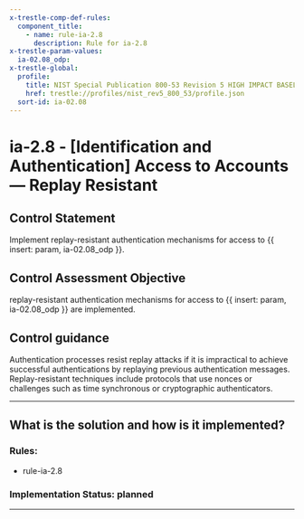 ```yaml
---
x-trestle-comp-def-rules:
  component_title:
    - name: rule-ia-2.8
      description: Rule for ia-2.8
x-trestle-param-values:
  ia-02.08_odp:
x-trestle-global:
  profile:
    title: NIST Special Publication 800-53 Revision 5 HIGH IMPACT BASELINE
    href: trestle://profiles/nist_rev5_800_53/profile.json
  sort-id: ia-02.08
---
```


# ia-2.8 - \[Identification and Authentication\] Access to Accounts — Replay Resistant

## Control Statement

Implement replay-resistant authentication mechanisms for access to {{ insert: param, ia-02.08_odp }}.

## Control Assessment Objective

replay-resistant authentication mechanisms for access to {{ insert: param, ia-02.08_odp }} are implemented.

## Control guidance

Authentication processes resist replay attacks if it is impractical to achieve successful authentications by replaying previous authentication messages. Replay-resistant techniques include protocols that use nonces or challenges such as time synchronous or cryptographic authenticators.

______________________________________________________________________

## What is the solution and how is it implemented?

<!-- For implementation status enter one of: implemented, partial, planned, alternative, not-applicable -->

<!-- Note that the list of rules under ### Rules: is read-only and changes will not be captured after assembly to JSON -->

<!-- Add control implementation description here for control: ia-2.8 -->

### Rules:

  - rule-ia-2.8

### Implementation Status: planned

______________________________________________________________________

